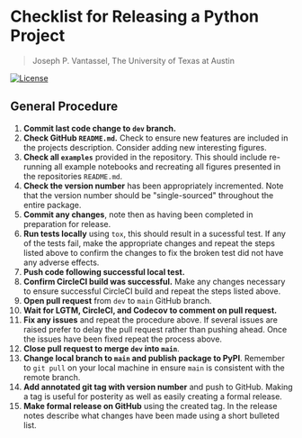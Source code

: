 # Checklist for Releasing a Python Project

> Joseph P. Vantassel, The University of Texas at Austin

[![License](https://img.shields.io/badge/license-CC--By--SA--4.0-brightgreen.svg)](https://github.com/jpvantassel/python3-course/blob/main/LICENSE.md)

## General Procedure

1. __Commit last code change to `dev` branch.__
2. __Check GitHub `README.md`.__ Check to ensure new features are included in the
projects description. Consider adding new interesting figures.
3. __Check all `examples`__ provided in the repository. This should include
re-running all example notebooks and recreating all figures presented in the
repositories `README.md`.
4. __Check the version number__ has been appropriately incremented. Note that the
version number should be "single-sourced" throughout the entire package.
5. __Commit any changes__, note then as having been completed in preparation for
release.
6. __Run tests locally__ using `tox`, this should result in a sucessful test. If
any of the tests fail, make the appropriate changes and repeat the steps listed
above to confirm the changes to fix the broken test did not have any adverse
effects.
7. __Push code following successful local test.__
8. __Confirm CircleCI build was successful.__ Make any changes necessary to
ensure successful CircleCI build and repeat the steps listed above.
9. __Open pull request__ from `dev` to `main` GitHub branch.
10. __Wait for LGTM, CircleCI, and Codecov to comment on pull request.__
11. __Fix any issues__ and repeat the procedure above. If several issues are
raised prefer to delay the pull request rather than pushing ahead. Once the
issues have been fixed repeat the process above.
12. __Close pull request to merge `dev` into `main`__.
13. __Change local branch to `main` and publish package to PyPI__. Remember
to `git pull` on your local machine in ensure `main` is consistent with the
remote branch.
14. __Add annotated git tag with version number__ and push to GitHub. Making a
tag is useful for posterity as well as easily creating a formal release.
15. __Make formal release on GitHub__ using the created tag. In the release
notes describe what changes have been made using a short bulleted list.
